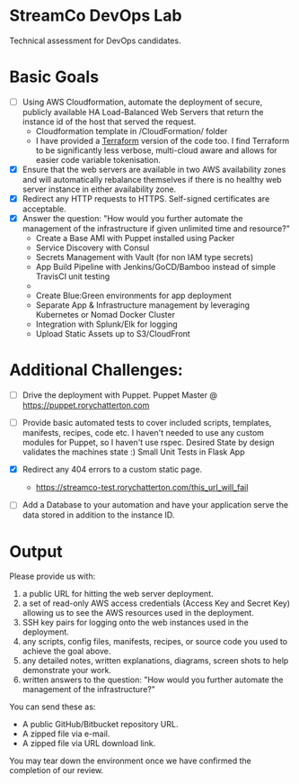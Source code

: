 StreamCo DevOps Lab
==========

Technical assessment for DevOps candidates.

Basic Goals
==========

- [ ] Using AWS Cloudformation, automate the deployment of secure, publicly available HA Load-Balanced Web Servers that return the instance id of the host that served the request.
	- Cloudformation template in /CloudFormation/ folder
	- I have provided a [Terraform](https://www.terraform.io/) version of the code too. I find Terraform to be significantly less verbose, multi-cloud aware and allows for easier code variable tokenisation.
- [x] Ensure that the web servers are available in two AWS availability zones and will automatically rebalance themselves if there is no healthy web server instance in either availability zone.
- [x] Redirect any HTTP requests to HTTPS. Self-signed certificates are acceptable.
- [x] Answer the question: "How would you further automate the management of the infrastructure if given unlimited time and resource?"
	- Create a Base AMI with Puppet installed using Packer
	- Service Discovery with Consul
	- Secrets Management with Vault (for non IAM type secrets)
	- App Build Pipeline with Jenkins/GoCD/Bamboo instead of simple TravisCI unit testing
	-
	- Create Blue:Green environments for app deployment
	- Separate App & Infrastructure management by leveraging Kubernetes or Nomad Docker Cluster
	- Integration with Splunk/Elk for logging
	- Upload Static Assets up to S3/CloudFront


Additional Challenges:
==========

- [ ] Drive the deployment with Puppet.
		Puppet Master @ https://puppet.rorychatterton.com

- [ ] Provide basic automated tests to cover included scripts, templates, manifests, recipes, code etc.
	I haven't needed to use any custom modules for Puppet, so I haven't use rspec. Desired State by design validates the machines state :)
	Small Unit Tests in Flask App

- [x] Redirect any 404 errors to a custom static page.
    - https://streamco-test.rorychatterton.com/this_url_will_fail

- [ ] Add a Database to your automation and have your application serve the data stored in addition to the instance ID.

Output
==========

Please provide us with:

1. a public URL for hitting the web server deployment.
2. a set of read-only AWS access credentials (Access Key and Secret Key) allowing us to see the AWS resources used in the deployment.
3. SSH key pairs for logging onto the web instances used in the deployment.
4. any scripts, config files, manifests, recipes, or source code you used to achieve the goal above.
5. any detailed notes, written explanations, diagrams, screen shots to help demonstrate your work.
6. written answers to the question: "How would you further automate the management of the infrastructure?"

You can send these as:

* A public GitHub/Bitbucket repository URL.
* A zipped file via e-mail.
* A zipped file via URL download link.

You may tear down the environment once we have confirmed the completion of our review.
